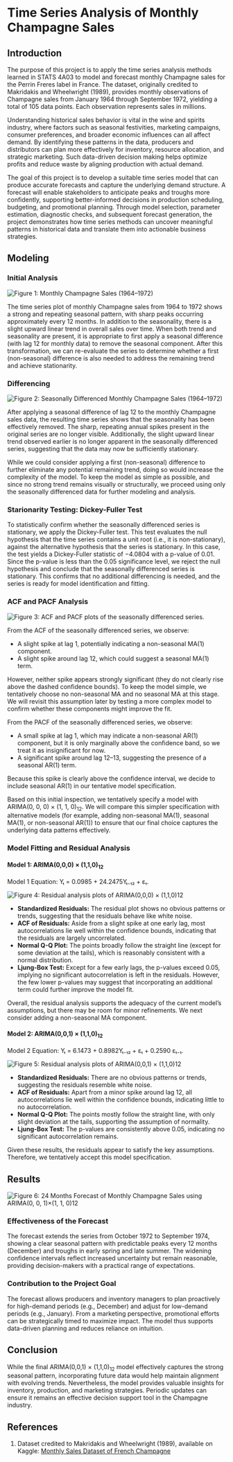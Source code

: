 # Time Series Analysis of Monthly Champagne Sales

## Introduction

The purpose of this project is to apply the time series analysis methods learned in STATS 4A03 to model and forecast monthly Champagne sales for the Perrin Freres label in France. The dataset, originally credited to Makridakis and Wheelwright (1989), provides monthly observations of Champagne sales from January 1964 through September 1972, yielding a total of 105 data points. Each observation represents sales in millions.

Understanding historical sales behavior is vital in the wine and spirits industry, where factors such as seasonal festivities, marketing campaigns, consumer preferences, and broader economic influences can all affect demand. By identifying these patterns in the data, producers and distributors can plan more effectively for inventory, resource allocation, and strategic marketing. Such data-driven decision making helps optimize profits and reduce waste by aligning production with actual demand.

The goal of this project is to develop a suitable time series model that can produce accurate forecasts and capture the underlying demand structure. A forecast will enable stakeholders to anticipate peaks and troughs more confidently, supporting better-informed decisions in production scheduling, budgeting, and promotional planning. Through model selection, parameter estimation, diagnostic checks, and subsequent forecast generation, the project demonstrates how time series methods can uncover meaningful patterns in historical data and translate them into actionable business strategies.

## Modeling

### Initial Analysis

![Figure 1: Monthly Champagne Sales (1964–1972)](path_to_image1.png)

The time series plot of monthly Champagne sales from 1964 to 1972 shows a strong and repeating seasonal pattern, with sharp peaks occurring approximately every 12 months. In addition to the seasonality, there is a slight upward linear trend in overall sales over time. When both trend and seasonality are present, it is appropriate to first apply a seasonal difference (with lag 12 for monthly data) to remove the seasonal component. After this transformation, we can re-evaluate the series to determine whether a first (non-seasonal) difference is also needed to address the remaining trend and achieve stationarity.

### Differencing

![Figure 2: Seasonally Differenced Monthly Champagne Sales (1964–1972)](path_to_image2.png)

After applying a seasonal difference of lag 12 to the monthly Champagne sales data, the resulting time series shows that the seasonality has been effectively removed. The sharp, repeating annual spikes present in the original series are no longer visible. Additionally, the slight upward linear trend observed earlier is no longer apparent in the seasonally differenced series, suggesting that the data may now be sufficiently stationary.

While we could consider applying a first (non-seasonal) difference to further eliminate any potential remaining trend, doing so would increase the complexity of the model. To keep the model as simple as possible, and since no strong trend remains visually or structurally, we proceed using only the seasonally differenced data for further modeling and analysis.

### Starionarity Testing: Dickey-Fuller Test

To statistically confirm whether the seasonally differenced series is stationary, we apply the Dickey-Fuller test. This test evaluates the null hypothesis that the time series contains a unit root (i.e., it is non-stationary), against the alternative hypothesis that the series is stationary. In this case, the test yields a Dickey-Fuller statistic of −4.0804 with a p-value of 0.01. Since the p-value is less than the 0.05 significance level, we reject the null hypothesis and conclude that the seasonally differenced series is stationary. This confirms that no additional differencing is needed, and the series is ready for model identification and fitting.

### ACF and PACF Analysis

![Figure 3: ACF and PACF plots of the seasonally differenced series.](path_to_image3.png)

From the ACF of the seasonally differenced series, we observe:

- A slight spike at lag 1, potentially indicating a non-seasonal MA(1) component.
- A slight spike around lag 12, which could suggest a seasonal MA(1) term.

However, neither spike appears strongly significant (they do not clearly rise above the dashed confidence bounds). To keep the model simple, we tentatively choose no non-seasonal MA and no seasonal MA at this stage. We will revisit this assumption later by testing a more complex model to confirm whether these components might improve the fit.

From the PACF of the seasonally differenced series, we observe:

- A small spike at lag 1, which may indicate a non-seasonal AR(1) component, but it is only marginally above the confidence band, so we treat it as insignificant for now.
- A significant spike around lag 12–13, suggesting the presence of a seasonal AR(1) term.

Because this spike is clearly above the confidence interval, we decide to include seasonal AR(1) in our tentative model specification.

Based on this initial inspection, we tentatively specify a model with ARIMA(0, 0, 0) × (1, 1, 0)<sub>12</sub>. We will compare this simpler specification with alternative models (for example, adding non-seasonal MA(1), seasonal MA(1), or non-seasonal AR(1)) to ensure that our final choice captures the underlying data patterns effectively.

### Model Fitting and Residual Analysis

#### Model 1: ARIMA(0,0,0) × (1,1,0)<sub>12</sub>

Model 1 Equation: Yₜ = 0.0985 + 24.2475Yₜ₋₁₂ + εₜ.

![Figure 4: Residual analysis plots of ARIMA(0,0,0) × (1,1,0)12](path_to_image4.png)

- **Standardized Residuals:** The residual plot shows no obvious patterns or trends, suggesting that the residuals behave like white noise.
- **ACF of Residuals:** Aside from a slight spike at one early lag, most autocorrelations lie well within the confidence bounds, indicating that the residuals are largely uncorrelated.
- **Normal Q-Q Plot:** The points broadly follow the straight line (except for some deviation at the tails), which is reasonably consistent with a normal distribution.
- **Ljung-Box Test:** Except for a few early lags, the p-values exceed 0.05, implying no significant autocorrelation is left in the residuals. However, the few lower p-values may suggest that incorporating an additional term could further improve the model fit.

Overall, the residual analysis supports the adequacy of the current model’s assumptions, but there may be room for minor refinements. We next consider adding a non-seasonal MA component.

#### Model 2: ARIMA(0,0,1) × (1,1,0)<sub>12</sub>

Model 2 Equation: Yₜ = 6.1473 + 0.8982Yₜ₋₁₂ + εₜ + 0.2590 εₜ₋₁.

![Figure 5: Residual analysis plots of ARIMA(0,0,1) × (1,1,0)12](path_to_image5.png)

- **Standardized Residuals:** There are no obvious patterns or trends, suggesting the residuals resemble white noise.
- **ACF of Residuals:** Apart from a minor spike around lag 12, all autocorrelations lie well within the confidence bounds, indicating little to no autocorrelation.
- **Normal Q-Q Plot:** The points mostly follow the straight line, with only slight deviation at the tails, supporting the assumption of normality.
- **Ljung-Box Test:** The p-values are consistently above 0.05, indicating no significant autocorrelation remains.

Given these results, the residuals appear to satisfy the key assumptions. Therefore, we tentatively accept this model specification.

## Results

![Figure 6: 24 Months Forecast of Monthly Champagne Sales using ARIMA(0, 0, 1)×(1, 1, 0)12](path_to_image6.png)

### Effectiveness of the Forecast

The forecast extends the series from October 1972 to September 1974, showing a clear seasonal pattern with predictable peaks every 12 months (December) and troughs in early spring and late summer. The widening confidence intervals reflect increased uncertainty but remain reasonable, providing decision-makers with a practical range of expectations.

### Contribution to the Project Goal

The forecast allows producers and inventory managers to plan proactively for high-demand periods (e.g., December) and adjust for low-demand periods (e.g., January). From a marketing perspective, promotional efforts can be strategically timed to maximize impact. The model thus supports data-driven planning and reduces reliance on intuition.

## Conclusion

While the final ARIMA(0,0,1) × (1,1,0)<sub>12</sub> model effectively captures the strong seasonal pattern, incorporating future data would help maintain alignment with evolving trends. Nevertheless, the model provides valuable insights for inventory, production, and marketing strategies. Periodic updates can ensure it remains an effective decision support tool in the Champagne industry.

## References

1. Dataset credited to Makridakis and Wheelwright (1989), available on Kaggle: [Monthly Sales Dataset of French Champagne](https://www.kaggle.com/datasets/piyushagni5/monthly-sales-of-french-champagne/data)
